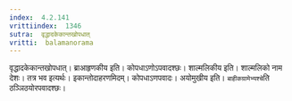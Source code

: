 ```yaml
---
index:  4.2.141
vrittiindex:  1346
sutra:  वृद्धादकेकान्तखोपधात्
vritti:  balamanorama 
---
```


वृद्धादकेकान्तखोपधात्। ब्राआहृणकीय इति। कोपधाऽणोऽपवादश्छः। शाल्मलिकीय इति। शाल्मलिको नाम देशः। तत्र भव इत्यर्थः। इकान्तोदाहरणमिदम्। कोपधाऽणपवादः। अयोमुखीय इति। `बाहीकग्रामेभ्यश्चे`ति ठञ्ञिठयोरपवादश्छः। 


